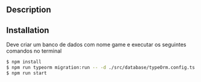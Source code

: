 
## Description



## Installation
Deve criar um banco de dados com nome game e executar os seguintes comandos no terminal
```bash
$ npm install
$ npm run typeorm migration:run -- -d ./src/database/typeOrm.config.ts
$ npm run start
```




